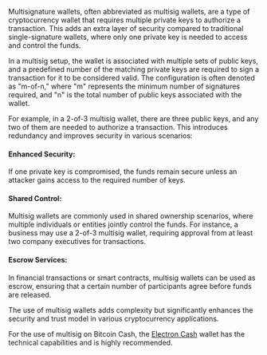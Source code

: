 Multisignature wallets, often abbreviated as multisig wallets, are a type of cryptocurrency wallet that requires multiple private keys to authorize a transaction. This adds an extra layer of security compared to traditional single-signature wallets, where only one private key is needed to access and control the funds.

In a multisig setup, the wallet is associated with multiple sets of public keys, and a predefined number of the matching private keys are required to sign a transaction for it to be considered valid. The configuration is often denoted as "m-of-n," where "m" represents the minimum number of signatures required, and "n" is the total number of public keys associated with the wallet.

For example, in a 2-of-3 multisig wallet, there are three public keys, and any two of them are needed to authorize a transaction. This introduces redundancy and improves security in various scenarios:

#### Enhanced Security: 

If one private key is compromised, the funds remain secure unless an attacker gains access to the required number of keys.

#### Shared Control: 

Multisig wallets are commonly used in shared ownership scenarios, where multiple individuals or entities jointly control the funds. For instance, a business may use a 2-of-3 multisig wallet, requiring approval from at least two company executives for transactions.

#### Escrow Services: 

In financial transactions or smart contracts, multisig wallets can be used as escrow, ensuring that a certain number of participants agree before funds are released.

The use of multisig wallets adds complexity but significantly enhances the security and trust model in various cryptocurrency applications.

For the use of multisig on Bitcoin Cash, the [Electron Cash](https://electroncash.org/) wallet has the technical capabilities and is highly recommended.